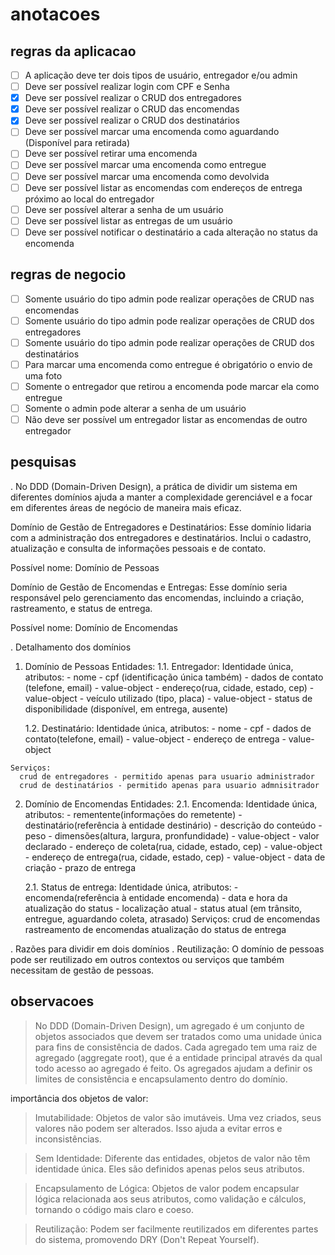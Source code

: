 # anotacoes

## regras da aplicacao

  - [ ] A aplicação deve ter dois tipos de usuário, entregador e/ou admin
  - [ ] Deve ser possível realizar login com CPF e Senha
  - [x] Deve ser possível realizar o CRUD dos entregadores
  - [x] Deve ser possível realizar o CRUD das encomendas
  - [x] Deve ser possível realizar o CRUD dos destinatários
  - [ ] Deve ser possível marcar uma encomenda como aguardando (Disponível para retirada)
  - [ ] Deve ser possível retirar uma encomenda
  - [ ] Deve ser possível marcar uma encomenda como entregue
  - [ ] Deve ser possível marcar uma encomenda como devolvida
  - [ ] Deve ser possível listar as encomendas com endereços de entrega próximo ao local do entregador
  - [ ] Deve ser possível alterar a senha de um usuário
  - [ ] Deve ser possível listar as entregas de um usuário
  - [ ] Deve ser possível notificar o destinatário a cada alteração no status da encomenda

## regras de negocio

  - [ ] Somente usuário do tipo admin pode realizar operações de CRUD nas encomendas
  - [ ] Somente usuário do tipo admin pode realizar operações de CRUD dos entregadores
  - [ ] Somente usuário do tipo admin pode realizar operações de CRUD dos destinatários
  - [ ] Para marcar uma encomenda como entregue é obrigatório o envio de uma foto
  - [ ] Somente o entregador que retirou a encomenda pode marcar ela como entregue
  - [ ] Somente o admin pode alterar a senha de um usuário
  - [ ] Não deve ser possível um entregador listar as encomendas de outro entregador

## pesquisas

. No DDD (Domain-Driven Design), a prática de dividir um sistema em diferentes domínios ajuda a manter a complexidade gerenciável e a focar em diferentes áreas de negócio de maneira mais eficaz.

  Domínio de Gestão de Entregadores e Destinatários: Esse domínio lidaria com a administração dos entregadores e destinatários. Inclui o cadastro, atualização e consulta de informações pessoais e de contato.

  Possível nome: Domínio de Pessoas

  Domínio de Gestão de Encomendas e Entregas: Esse domínio seria responsável pelo gerenciamento das encomendas, incluindo a criação, rastreamento, e status de entrega.

  Possível nome: Domínio de Encomendas

. Detalhamento dos domínios

  1. Domínio de Pessoas
    Entidades:
      1.1. Entregador:
        Identidade única,
        atributos:
          - nome
          - cpf (identificação única também)
          - dados de contato (telefone, email) - value-object
          - endereço(rua, cidade, estado, cep) - value-object
          - veículo utilizado (tipo, placa) - value-object
          - status de disponibilidade (disponível, em entrega, ausente)

      1.2. Destinatário:
        Identidade única,
        atributos:
          - nome
          - cpf
          - dados de contato(telefone, email) - value-object
          - endereço de entrega - value-object
  
    Serviços:
      crud de entregadores - permitido apenas para usuario administrador
      crud de destinatários - permitido apenas para usuario admnisitrador
  
  2. Domínio de Encomendas
    Entidades:
      2.1. Encomenda:
        Identidade única,
        atributos:
          - rementente(informações do remetente)
          - destinatário(referência à entidade destinário)
          - descrição do conteúdo
          - peso
          - dimensões(altura, largura, pronfundidade) - value-object
          - valor declarado
          - endereço de coleta(rua, cidade, estado, cep) - value-object
          - endereço de entrega(rua, cidade, estado, cep) - value-object
          - data de criação
          - prazo de entrega

      2.1. Status de entrega:
        Identidade única,
        atributos:
          - encomenda(referência à entidade encomenda)
          - data e hora da atualização do status
          - localização atual
          - status atual (em trânsito, entregue, aguardando coleta, atrasado)
    Serviços:
      crud de encomendas
      rastreamento de encomendas
      atualização do status de entrega

. Razões para dividir em dois domínios
  . Reutilização: O domínio de pessoas pode ser reutilizado em outros contextos ou serviços que também necessitam de gestão de pessoas.

## observacoes

  > No DDD (Domain-Driven Design), um agregado é um conjunto de objetos associados que devem ser tratados como uma unidade única para fins de consistência de dados. Cada agregado tem uma raiz de agregado (aggregate root), que é a entidade principal através da qual todo acesso ao agregado é feito. Os agregados ajudam a definir os limites de consistência e encapsulamento dentro do domínio.

  importância dos objetos de valor:
  
  > Imutabilidade: Objetos de valor são imutáveis. Uma vez criados, seus valores não podem ser alterados. Isso ajuda a evitar erros e inconsistências.
  
  > Sem Identidade: Diferente das entidades, objetos de valor não têm identidade única. Eles são definidos apenas pelos seus atributos.

  > Encapsulamento de Lógica: Objetos de valor podem encapsular lógica relacionada aos seus atributos, como validação e cálculos, tornando o código mais claro e coeso.

  > Reutilização: Podem ser facilmente reutilizados em diferentes partes do sistema, promovendo DRY (Don't Repeat Yourself).